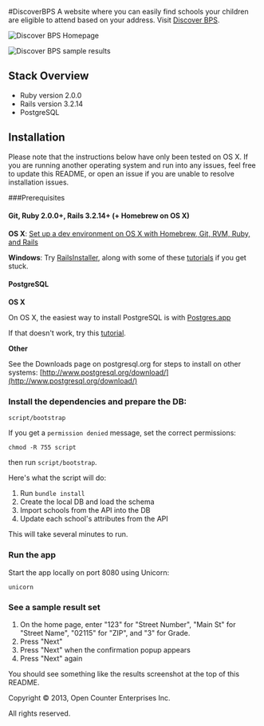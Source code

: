 #DiscoverBPS
A website where you can easily find schools your children are eligible to attend based on your address. Visit [Discover BPS](http://www.discoverbps.org).

![Discover BPS Homepage](http://cl.ly/image/2t3O0R1T1e3Q/Image%202014-01-20%20at%2011.51.40%20PM.png)

![Discover BPS sample results](http://cl.ly/image/2T3A0Y0y0y1n/Image%202014-01-20%20at%2011.44.13%20PM.png)

## Stack Overview

* Ruby version 2.0.0
* Rails version 3.2.14
* PostgreSQL

## Installation
Please note that the instructions below have only been tested on OS X. If you are running another operating system and run into any issues, feel free to update this README, or open an issue if you are unable to resolve installation issues.

###Prerequisites

#### Git, Ruby 2.0.0+, Rails 3.2.14+ (+ Homebrew on OS X)
**OS X**: [Set up a dev environment on OS X with Homebrew, Git, RVM, Ruby, and Rails](http://www.moncefbelyamani.com/how-to-install-xcode-homebrew-git-rvm-ruby-on-mac/)

**Windows**: Try [RailsInstaller](http://railsinstaller.org), along with some of these [tutorials](https://www.google.com/search?q=install+rails+on+windows) if you get stuck.


#### PostgreSQL
**OS X**

On OS X, the easiest way to install PostgreSQL is with [Postgres.app](http://postgresapp.com/)

If that doesn't work, try this [tutorial](http://www.moncefbelyamani.com/how-to-install-postgresql-on-a-mac-with-homebrew-and-lunchy/).

**Other**

See the Downloads page on postgresql.org for steps to install on other systems: [http://www.postgresql.org/download/](http://www.postgresql.org/download/)


### Install the dependencies and prepare the DB:

    script/bootstrap

If you get a `permission denied` message, set the correct permissions:

    chmod -R 755 script

then run `script/bootstrap`.

Here's what the script will do:

1. Run `bundle install`
2. Create the local DB and load the schema
3. Import schools from the API into the DB
4. Update each school's attributes from the API

This will take several minutes to run.

### Run the app
Start the app locally on port 8080 using Unicorn:

    unicorn

### See a sample result set
1. On the home page, enter "123" for "Street Number", "Main St" for "Street Name", "02115" for "ZIP", and "3" for Grade.
2. Press "Next"
3. Press "Next" when the confirmation popup appears
4. Press "Next" again

You should see something like the results screenshot at the top of this README.



Copyright © 2013, Open Counter Enterprises Inc.

All rights reserved.